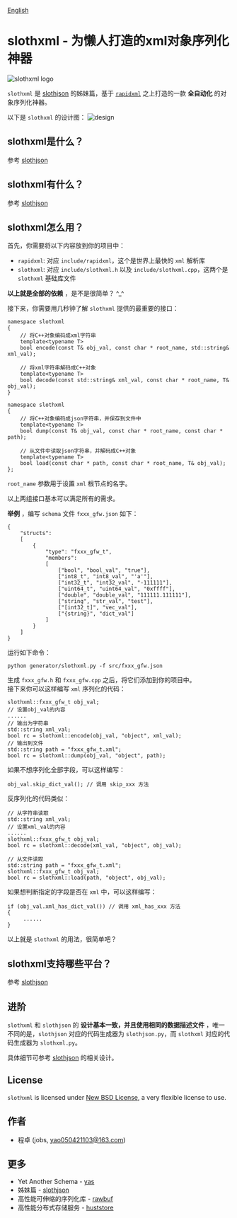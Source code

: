 [English](README.md)

# slothxml - 为懒人打造的xml对象序列化神器 #
![slothxml logo](res/logo.png)

`slothxml` 是 [slothjson](https://github.com/jobs-github/slothjson) 的姊妹篇，基于 [`rapidxml`](https://sourceforge.net/projects/rapidxml) 之上打造的一款 **全自动化** 的对象序列化神器。  

以下是 `slothxml` 的设计图：
![design](res/design.png)

## slothxml是什么？ ##
参考 [slothjson](https://github.com/jobs-github/slothjson)

## slothxml有什么？ ##
参考 [slothjson](https://github.com/jobs-github/slothjson)  

## slothxml怎么用？ ##

首先，你需要将以下内容放到你的项目中：

* `rapidxml`: 对应 `include/rapidxml`，这个是世界上最快的 `xml` 解析库
* `slothxml`: 对应 `include/slothxml.h` 以及 `include/slothxml.cpp`，这两个是 `slothxml` 基础库文件

**以上就是全部的依赖** ，是不是很简单？ ^_^

接下来，你需要用几秒钟了解 `slothxml` 提供的最重要的接口：

	namespace slothxml
	{
        // 将C++对象编码成xml字符串
        template<typename T>
        bool encode(const T& obj_val, const char * root_name, std::string& xml_val);

        // 将xml字符串解码成C++对象
        template<typename T>
        bool decode(const std::string& xml_val, const char * root_name, T& obj_val);
	}

	namespace slothxml
	{
        // 将C++对象编码成json字符串，并保存到文件中
        template<typename T>
        bool dump(const T& obj_val, const char * root_name, const char * path);

        // 从文件中读取json字符串，并解码成C++对象
        template<typename T>
        bool load(const char * path, const char * root_name, T& obj_val);
	};

`root_name` 参数用于设置 `xml` 根节点的名字。

以上两组接口基本可以满足所有的需求。

**举例** ，编写 `schema` 文件 `fxxx_gfw.json` 如下：

	{
	    "structs": 
	    [
	        {
	            "type": "fxxx_gfw_t",
	            "members": 
	            [
                    ["bool", "bool_val", "true"],
                    ["int8_t", "int8_val", "'a'"],
	                ["int32_t", "int32_val", "-111111"],
	                ["uint64_t", "uint64_val", "0xffff"],
	                ["double", "double_val", "111111.111111"],
	                ["string", "str_val", "test"],
	                ["[int32_t]", "vec_val"],
	                ["{string}", "dict_val"]
	            ]
	        }
	    ]
	}

运行如下命令：

    python generator/slothxml.py -f src/fxxx_gfw.json

生成 `fxxx_gfw.h` 和 `fxxx_gfw.cpp` 之后，将它们添加到你的项目中。  
接下来你可以这样编写 `xml` 序列化的代码：

    slothxml::fxxx_gfw_t obj_val;
    // 设置obj_val的内容
    ......
    // 输出为字符串
	std::string xml_val;
	bool rc = slothxml::encode(obj_val, "object", xml_val);
    // 输出到文件
    std::string path = "fxxx_gfw_t.xml";
    bool rc = slothxml::dump(obj_val, "object", path);

如果不想序列化全部字段，可以这样编写：

    obj_val.skip_dict_val(); // 调用 skip_xxx 方法
反序列化的代码类似：

    // 从字符串读取
	std::string xml_val;
    // 设置xml_val的内容
    ......
    slothxml::fxxx_gfw_t obj_val;
	bool rc = slothxml::decode(xml_val, "object", obj_val);

    // 从文件读取
	std::string path = "fxxx_gfw_t.xml";
    slothxml::fxxx_gfw_t obj_val;
	bool rc = slothxml::load(path, "object", obj_val);

如果想判断指定的字段是否在 `xml` 中，可以这样编写：

    if (obj_val.xml_has_dict_val()) // 调用 xml_has_xxx 方法
    {
         ......
    }

以上就是 `slothxml` 的用法，很简单吧？  

## slothxml支持哪些平台？ ##

参考 [slothjson](https://github.com/jobs-github/slothjson)

## 进阶 ##

`slothxml` 和 `slothjson` 的 **设计基本一致，并且使用相同的数据描述文件** ，唯一不同的是，`slothjson` 对应的代码生成器为 `slothjson.py`，而 `slothxml` 对应的代码生成器为 `slothxml.py`。

具体细节可参考 [slothjson](https://github.com/jobs-github/slothjson)  的相关设计。

## License ##

`slothxml` is licensed under [New BSD License](https://opensource.org/licenses/BSD-3-Clause), a very flexible license to use.

## 作者 ##

* 程卓 (jobs, yao050421103@163.com)  

## 更多 ##

- Yet Another Schema - [yas](https://github.com/jobs-github/yas)  
- 姊妹篇 - [slothjson](https://github.com/jobs-github/slothjson)  
- 高性能可伸缩的序列化库 - [rawbuf](https://github.com/jobs-github/rawbuf)  
- 高性能分布式存储服务 - [huststore](https://github.com/Qihoo360/huststore)  